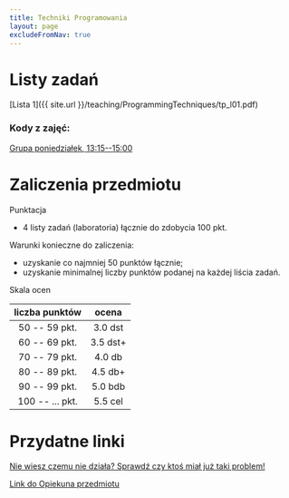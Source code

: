 ```yaml
---
title: Techniki Programowania
layout: page
excludeFromNav: true
---
```


# Listy zadań

[Lista 1]({{ site.url }}/teaching/ProgrammingTechniques/tp_l01.pdf)

### Kody z zajęć:

[Grupa poniedziałek, 13:15--15:00](https://github.com/andywiecko/Techniki-Programowania)

# Zaliczenia przedmiotu

Punktacja
* 4 listy zadań (laboratoria) łącznie do zdobycia 100 pkt.

Warunki konieczne do zaliczenia:
* uzyskanie co najmniej 50 punktów łącznie;
* uzyskanie minimalnej liczby punktów podanej na każdej liścia zadań.

Skala ocen

| liczba punktów | ocena 
| :---: | :---: 
| 50 -- 59 pkt. | 3.0 dst
| 60 -- 69 pkt. | 3.5 dst+
| 70 -- 79 pkt. | 4.0 db
| 80 -- 89 pkt. | 4.5 db+
| 90 -- 99 pkt. | 5.0 bdb
| 100 -- ... pkt. | 5.5 cel

# Przydatne linki

[Nie wiesz czemu nie działa? Sprawdź czy ktoś miał już taki problem!](https://stackoverflow.com/)

[Link do Opiekuna przedmiotu](http://www.if.pwr.edu.pl/~tarnowski/201920l_tp.html)
